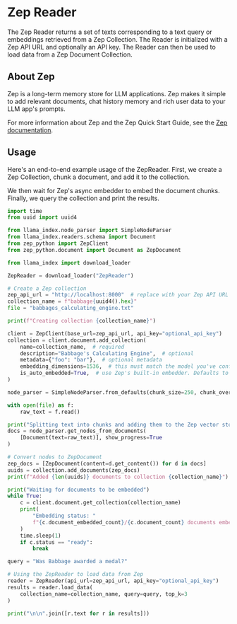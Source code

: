 # Zep Reader

The Zep Reader returns a set of texts corresponding to a text query or embeddings retrieved from a Zep Collection.
The Reader is initialized with a Zep API URL and optionally an API key. The Reader can then be used to load data
from a Zep Document Collection.

## About Zep

Zep is a long-term memory store for LLM applications. Zep makes it simple to add relevant documents, chat history memory
and rich user data to your LLM app's prompts.

For more information about Zep and the Zep Quick Start Guide, see the [Zep documentation](https://docs.getzep.com/).

## Usage

Here's an end-to-end example usage of the ZepReader. First, we create a Zep Collection, chunk a document,
and add it to the collection.

We then wait for Zep's async embedder to embed the document chunks. Finally, we query the collection and print the
results.

```python
import time
from uuid import uuid4

from llama_index.node_parser import SimpleNodeParser
from llama_index.readers.schema import Document
from zep_python import ZepClient
from zep_python.document import Document as ZepDocument

from llama_index import download_loader

ZepReader = download_loader("ZepReader")

# Create a Zep collection
zep_api_url = "http://localhost:8000"  # replace with your Zep API URL
collection_name = f"babbage{uuid4().hex}"
file = "babbages_calculating_engine.txt"

print(f"Creating collection {collection_name}")

client = ZepClient(base_url=zep_api_url, api_key="optional_api_key")
collection = client.document.add_collection(
    name=collection_name,  # required
    description="Babbage's Calculating Engine",  # optional
    metadata={"foo": "bar"},  # optional metadata
    embedding_dimensions=1536,  # this must match the model you've configured in Zep
    is_auto_embedded=True,  # use Zep's built-in embedder. Defaults to True
)

node_parser = SimpleNodeParser.from_defaults(chunk_size=250, chunk_overlap=20)

with open(file) as f:
    raw_text = f.read()

print("Splitting text into chunks and adding them to the Zep vector store.")
docs = node_parser.get_nodes_from_documents(
    [Document(text=raw_text)], show_progress=True
)

# Convert nodes to ZepDocument
zep_docs = [ZepDocument(content=d.get_content()) for d in docs]
uuids = collection.add_documents(zep_docs)
print(f"Added {len(uuids)} documents to collection {collection_name}")

print("Waiting for documents to be embedded")
while True:
    c = client.document.get_collection(collection_name)
    print(
        "Embedding status: "
        f"{c.document_embedded_count}/{c.document_count} documents embedded"
    )
    time.sleep(1)
    if c.status == "ready":
        break

query = "Was Babbage awarded a medal?"

# Using the ZepReader to load data from Zep
reader = ZepReader(api_url=zep_api_url, api_key="optional_api_key")
results = reader.load_data(
    collection_name=collection_name, query=query, top_k=3
)

print("\n\n".join([r.text for r in results]))
```
